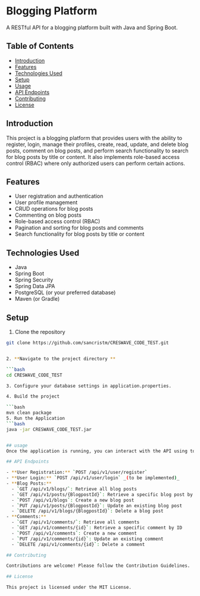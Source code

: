 # Blogging Platform

A RESTful API for a blogging platform built with Java and Spring Boot.

## Table of Contents

- [Introduction](#introduction)
- [Features](#features)
- [Technologies Used](#technologies-used)
- [Setup](#setup)
- [Usage](#usage)
- [API Endpoints](#api-endpoints)
- [Contributing](#contributing)
- [License](#license)

## Introduction

This project is a blogging platform that provides users with the ability to register, login, manage their profiles, create, read, update, and delete blog posts, comment on blog posts, and perform search functionality to search for blog posts by title or content. It also implements role-based access control (RBAC) where only authorized users can perform certain actions.

## Features

- User registration and authentication
- User profile management
- CRUD operations for blog posts
- Commenting on blog posts
- Role-based access control (RBAC)
- Pagination and sorting for blog posts and comments
- Search functionality for blog posts by title or content

## Technologies Used

- Java
- Spring Boot
- Spring Security
- Spring Data JPA
- PostgreSQL (or your preferred database)
- Maven (or Gradle)

## Setup

1. Clone the repository

```bash
git clone https://github.com/sancristm/CRESWAVE_CODE_TEST.git


2. **Navigate to the project directory **

```bash
cd CRESWAVE_CODE_TEST

3. Configure your database settings in application.properties.

4. Build the project

```bash
mvn clean package
5. Run the Application
```bash
java -jar CRESWAVE_CODE_TEST.jar


## usage 
Once the application is running, you can interact with the API using tools like Postman or cURL. You can register users, login, create blog posts, comment on blog posts, etc. See the API Endpoints section for details on available endpoints and their usage.

## API Endpoints

- **User Registration:** `POST /api/v1/user/register`
- **User Login:** `POST /api/v1/user/login` _(to be implemented)_
- **Blog Posts:**
  - `GET /api/v1/blogs/`: Retrieve all blog posts
  - `GET /api/v1/posts/{BlogpostId}`: Retrieve a specific blog post by ID
  - `POST /api/v1/blogs`: Create a new blog post
  - `PUT /api/v1/posts/{BlogpostId}`: Update an existing blog post
  - `DELETE /api/v1/blogs/{BlogpostId}`: Delete a blog post
- **Comments:**
  - `GET /api/v1/comments/`: Retrieve all comments
  - `GET /api/v1/comments/{id}`: Retrieve a specific comment by ID
  - `POST /api/v1/comments`: Create a new comment
  - `PUT /api/v1/comments/{id}`: Update an existing comment
  - `DELETE /api/v1/comments/{id}`: Delete a comment

## Contributing

Contributions are welcome! Please follow the Contribution Guidelines.

## License

This project is licensed under the MIT License.


